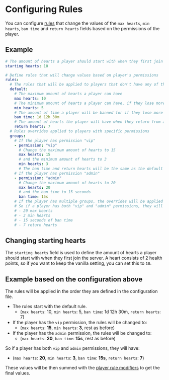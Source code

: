 # Configuring Rules

You can configure [rules](/usage/rules) that change the values of the `max hearts`, `min hearts`, `ban time` and
`return hearts` fields
based on the permissions of the player.

## Example

```yaml
# The amount of hearts a player should start with when they first join the server, a heart consists of 2 health points
starting hearts: 10

# Define rules that will change values based on player's permissions
rules:
  # The rules that will be applied to players that don't have any of the groups below
  default:
    # The maximum amount of hearts a player can have
    max hearts: 10
    # The minimum amount of hearts a player can have, if they lose more than this amount they will be banned
    min hearts: 5
    # The amount of time a player will be banned for if they lose more than the minimum amount of hearts
    ban time: 1d 12h 30m
    # The amount of hearts the player will have when they return from a ban
    return hearts: 7
  # Rules overrides applied to players with specific permissions
  groups:
    # If the player has permission "vip"
    - permission: "vip"
      # Change the maximum amount of hearts to 15
      max hearts: 15
      # and the minimum amount of hearts to 3
      min hearts: 3
      # The ban time and return hearts will be the same as the default
    # If the player has permission "admin"
    - permission: "admin"
      # Change the maximum amount of hearts to 20
      max hearts: 20
      # and the ban time to 15 seconds
      ban time: 15s
    # If the player has multiple groups, the overrides will be applied in the order they are defined here
    # So if a player has both "vip" and "admin" permissions, they will have:
    # - 20 max hearts
    # - 3 min hearts
    # - 15 seconds of ban time
    # - 7 return hearts
```

## Changing starting hearts

The `starting hearts` field is used to define the amount of hearts a player should start with when they first join the
server. A heart consists of 2 health points, so if you want to keep the vanilla setting, you can set this to `10`.

## Example based on the configuration above

The rules will be applied in the order they are defined in the configuration file.

- The rules start with the default rule.
    - (`max hearts`: 10, `min hearts`: 5, `ban time`: 1d 12h 30m, `return hearts`: 7)
- If the player has the `vip` permission, the rules will be changed to:
    - (`max hearts`: **15**, `min hearts`: **3**, rest as before)
- If the player has the `admin` permission, the rules will be changed to:
    - (`max hearts`: **20**, `ban time`: **15s**, rest as before)

So if a player has both `vip` and `admin` permissions, they will have:
- (`max hearts`: **20**, `min hearts`: **3**, `ban time`: **15s**, `return hearts`: **7**)

These values will be then summed with the [player rule modifiers](/usage/rules#player-rule-modifiers) to get the final
values.